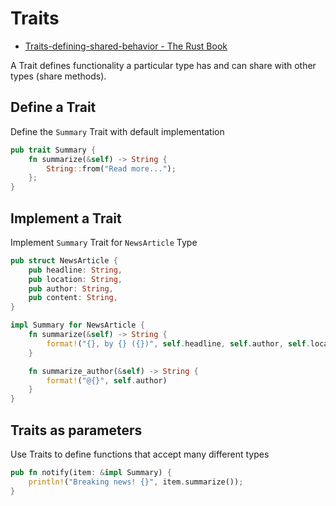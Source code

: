 # Traits

- [Traits-defining-shared-behavior - The Rust Book](https://doc.rust-lang.org/book/ch10-02-traits.html)<br>

A Trait defines functionality a particular type has and can share with other
types (share methods).

## Define a Trait

Define the `Summary` Trait with default implementation
```rs
pub trait Summary {
    fn summarize(&self) -> String {
        String::from("Read more...");
    };
}
```

## Implement a Trait

Implement `Summary` Trait for `NewsArticle` Type
```rs
pub struct NewsArticle {
    pub headline: String,
    pub location: String,
    pub author: String,
    pub content: String,
}

impl Summary for NewsArticle {
    fn summarize(&self) -> String {
        format!("{}, by {} ({})", self.headline, self.author, self.location)
    }

    fn summarize_author(&self) -> String {
        format!("@{}", self.author)
    }
}
```

## Traits as parameters

Use Traits to define functions that accept many different types

```rs
pub fn notify(item: &impl Summary) {
    println!("Breaking news! {}", item.summarize());
}
```
